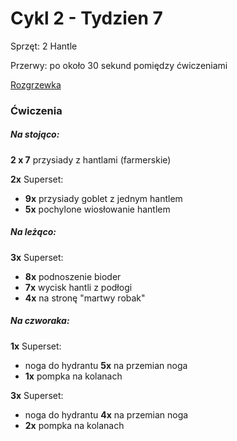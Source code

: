 # Cykl 2 - Tydzien 7

Sprzęt: 2 Hantle

Przerwy: po około 30 sekund pomiędzy ćwiczeniami

[Rozgrzewka](rozgrzewka.md)

### Ćwiczenia

##### Na stojąco:

**2 x 7** przysiady z hantlami (farmerskie)

**2x** Superset:

- **9x** przysiady goblet z jednym hantlem
- **5x** pochylone wiosłowanie hantlem

##### Na leżąco:

**3x** Superset:

- **8x** podnoszenie bioder  
- **7x** wycisk hantli z podłogi
- **4x** na stronę "martwy robak"

##### Na czworaka:

**1x** Superset:

- noga do hydrantu **5x** na przemian noga
- **1x** pompka na kolanach

**3x** Superset:

- noga do hydrantu **4x** na przemian noga
- **2x** pompka na kolanach
